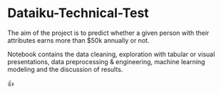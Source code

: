 # Dataiku-Technical-Test 

The aim of the project is to predict whether a given person with their attributes earns more than $50k annually or not.

Notebook contains the data cleaning, exploration with tabular or visual presentations, data preprocessing & engineering, machine learning modeling and the discussion of results. 

:+1:
